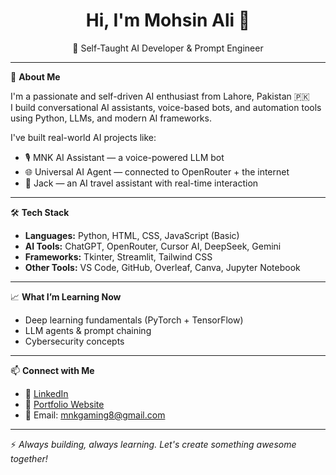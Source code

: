 <h1 align="center">Hi, I'm Mohsin Ali 👋</h1>
<p align="center">
  🧠 Self-Taught AI Developer & Prompt Engineer  
</p>

---

🎯 **About Me**

I'm a passionate and self-driven AI enthusiast from Lahore, Pakistan 🇵🇰  
I build conversational AI assistants, voice-based bots, and automation tools using Python, LLMs, and modern AI frameworks.

I've built real-world AI projects like:
- 🎙️ MNK AI Assistant — a voice-powered LLM bot
- 🌐 Universal AI Agent — connected to OpenRouter + the internet
- 🧳 Jack — an AI travel assistant with real-time interaction

---

🛠️ **Tech Stack**

- **Languages:** Python, HTML, CSS, JavaScript (Basic)  
- **AI Tools:** ChatGPT, OpenRouter, Cursor AI, DeepSeek, Gemini  
- **Frameworks:** Tkinter, Streamlit, Tailwind CSS  
- **Other Tools:** VS Code, GitHub, Overleaf, Canva, Jupyter Notebook  

---

📈 **What I’m Learning Now**

- Deep learning fundamentals (PyTorch + TensorFlow)  
- LLM agents & prompt chaining  
- Cybersecurity concepts  

---

📫 **Connect with Me**

- 🔗 [LinkedIn](https://www.linkedin.com/in/mohsin-ali8)
- 💼 [Portfolio Website](https://github.com/mnkgaming8)
- 📨 Email: mnkgaming8@gmail.com

---

⚡ *Always building, always learning. Let's create something awesome together!*
